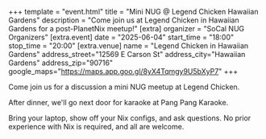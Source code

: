 +++
template = "event.html"
title = "Mini NUG @ Legend Chicken Hawaiian Gardens"
description = "Come join us at Legend Chicken in Hawaiian Gardens for a post-PlanetNix meetup!"
[extra]
organizer = "SoCal NUG Organizers"
[extra.event]
date = "2025-06-04"
start_time = "18:00"
stop_time = "20:00"
[extra.venue]
name = "Legend Chicken in Hawaiian Gardens"
address_street="12569 E Carson St"
address_city="Hawaiian Gardens"
address_zip="90716"
google_maps="https://maps.app.goo.gl/8yX4Tqmgy9U5bXyP7"
+++

Come join us for a discussion a mini NUG meetup at Legend Chicken.

After dinner, we'll go next door for karaoke at Pang Pang Karaoke.

Bring your laptop, show off your Nix configs, and ask questions.
No prior experience with Nix is required, and all are welcome.



